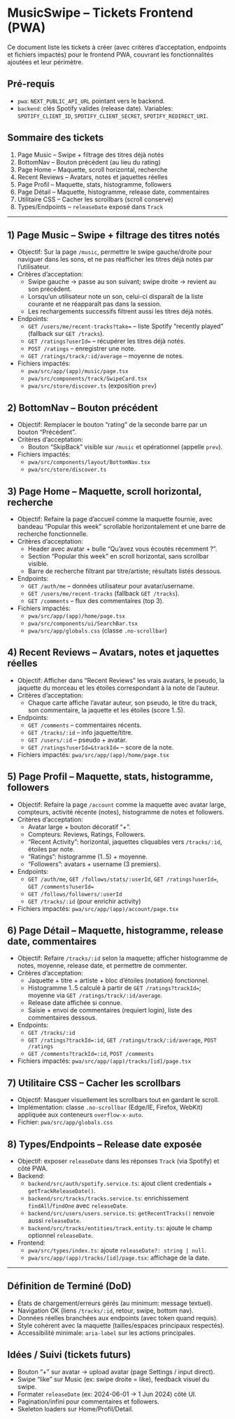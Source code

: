 # MusicSwipe – Tickets Frontend (PWA)

Ce document liste les tickets à créer (avec critères d’acceptation, endpoints et fichiers impactés) pour le frontend PWA, couvrant les fonctionnalités ajoutées et leur périmètre.

## Pré-requis
- `pwa`: `NEXT_PUBLIC_API_URL` pointant vers le backend.
- `backend`: clés Spotify valides (release date). Variables: `SPOTIFY_CLIENT_ID`, `SPOTIFY_CLIENT_SECRET`, `SPOTIFY_REDIRECT_URI`.

## Sommaire des tickets

1) Page Music – Swipe + filtrage des titres déjà notés
2) BottomNav – Bouton précédent (au lieu du rating)
3) Page Home – Maquette, scroll horizontal, recherche
4) Recent Reviews – Avatars, notes et jaquettes réelles
5) Page Profil – Maquette, stats, histogramme, followers
6) Page Détail – Maquette, histogramme, release date, commentaires
7) Utilitaire CSS – Cacher les scrollbars (scroll conservé)
8) Types/Endpoints – `releaseDate` exposé dans `Track`

---

## 1) Page Music – Swipe + filtrage des titres notés

- Objectif: Sur la page `/music`, permettre le swipe gauche/droite pour naviguer dans les sons, et ne pas réafficher les titres déjà notés par l’utilisateur.
- Critères d’acceptation:
  - Swipe gauche → passe au son suivant; swipe droite → revient au son précédent.
  - Lorsqu’un utilisateur note un son, celui-ci disparaît de la liste courante et ne réapparaît pas dans la session.
  - Les rechargements successifs filtrent aussi les titres déjà notés.
- Endpoints:
  - `GET /users/me/recent-tracks?take=` – liste Spotify “recently played” (fallback sur `GET /tracks`).
  - `GET /ratings?userId=` – récupérer les titres déjà notés.
  - `POST /ratings` – enregistrer une note.
  - `GET /ratings/track/:id/average` – moyenne de notes.
- Fichiers impactés:
  - `pwa/src/app/(app)/music/page.tsx`
  - `pwa/src/components/track/SwipeCard.tsx`
  - `pwa/src/store/discover.ts` (exposition `prev`)

## 2) BottomNav – Bouton précédent

- Objectif: Remplacer le bouton “rating” de la seconde barre par un bouton “Précédent”.
- Critères d’acceptation:
  - Bouton “SkipBack” visible sur `/music` et opérationnel (appelle `prev`).
- Fichiers impactés:
  - `pwa/src/components/layout/BottomNav.tsx`
  - `pwa/src/store/discover.ts`

## 3) Page Home – Maquette, scroll horizontal, recherche

- Objectif: Refaire la page d’accueil comme la maquette fournie, avec bandeau “Popular this week” scrollable horizontalement et une barre de recherche fonctionnelle.
- Critères d’acceptation:
  - Header avec avatar + bulle “Qu’avez vous écoutés récemment ?”.
  - Section “Popular this week” en scroll horizontal, sans scrollbar visible.
  - Barre de recherche filtrant par titre/artiste; résultats listés dessous.
- Endpoints:
  - `GET /auth/me` – données utilisateur pour avatar/username.
  - `GET /users/me/recent-tracks` (fallback `GET /tracks`).
  - `GET /comments` – flux des commentaires (top 3).
- Fichiers impactés:
  - `pwa/src/app/(app)/home/page.tsx`
  - `pwa/src/components/ui/SearchBar.tsx`
  - `pwa/src/app/globals.css` (classe `.no-scrollbar`)

## 4) Recent Reviews – Avatars, notes et jaquettes réelles

- Objectif: Afficher dans “Recent Reviews” les vrais avatars, le pseudo, la jaquette du morceau et les étoiles correspondant à la note de l’auteur.
- Critères d’acceptation:
  - Chaque carte affiche l’avatar auteur, son pseudo, le titre du track, son commentaire, la jaquette et les étoiles (score 1..5).
- Endpoints:
  - `GET /comments` – commentaires récents.
  - `GET /tracks/:id` – info jaquette/titre.
  - `GET /users/:id` – pseudo + avatar.
  - `GET /ratings?userId=&trackId=` – score de la note.
- Fichiers impactés: `pwa/src/app/(app)/home/page.tsx`

## 5) Page Profil – Maquette, stats, histogramme, followers

- Objectif: Refaire la page `/account` comme la maquette avec avatar large, compteurs, activité récente (notes), histogramme de notes et followers.
- Critères d’acceptation:
  - Avatar large + bouton décoratif “+”.
  - Compteurs: Reviews, Ratings, Followers.
  - “Recent Activity”: horizontal, jaquettes cliquables vers `/tracks/:id`, étoiles par note.
  - “Ratings”: histogramme (1..5) + moyenne.
  - “Followers”: avatars + username (3 premiers).
- Endpoints:
  - `GET /auth/me`, `GET /follows/stats/:userId`, `GET /ratings?userId=`, `GET /comments?userId=`
  - `GET /follows/followers/:userId`
  - `GET /tracks/:id` (pour enrichir activity)
- Fichiers impactés: `pwa/src/app/(app)/account/page.tsx`

## 6) Page Détail – Maquette, histogramme, release date, commentaires

- Objectif: Refaire `/tracks/:id` selon la maquette; afficher histogramme de notes, moyenne, release date, et permettre de commenter.
- Critères d’acceptation:
  - Jaquette + titre + artiste + bloc d’étoiles (notation) fonctionnel.
  - Histogramme 1..5 calculé à partir de `GET /ratings?trackId=`; moyenne via `GET /ratings/track/:id/average`.
  - Release date affichée si connue.
  - Saisie + envoi de commentaires (requiert login), liste des commentaires dessous.
- Endpoints:
  - `GET /tracks/:id`
  - `GET /ratings?trackId=:id`, `GET /ratings/track/:id/average`, `POST /ratings`
  - `GET /comments?trackId=:id`, `POST /comments`
- Fichiers impactés: `pwa/src/app/(app)/tracks/[id]/page.tsx`

## 7) Utilitaire CSS – Cacher les scrollbars

- Objectif: Masquer visuellement les scrollbars tout en gardant le scroll.
- Implémentation: classe `.no-scrollbar` (Edge/IE, Firefox, WebKit) appliquée aux conteneurs `overflow-x-auto`.
- Fichier: `pwa/src/app/globals.css`

## 8) Types/Endpoints – Release date exposée

- Objectif: exposer `releaseDate` dans les réponses `Track` (via Spotify) et côté PWA.
- Backend:
  - `backend/src/auth/spotify.service.ts`: ajout client credentials + `getTrackReleaseDate()`.
  - `backend/src/tracks/tracks.service.ts`: enrichissement `findAll`/`findOne` avec `releaseDate`.
  - `backend/src/users/users.service.ts`: `getRecentTracks()` renvoie aussi `releaseDate`.
  - `backend/src/tracks/entities/track.entity.ts`: ajoute le champ optionnel `releaseDate`.
- Frontend:
  - `pwa/src/types/index.ts`: ajoute `releaseDate?: string | null`.
  - `pwa/src/app/(app)/tracks/[id]/page.tsx`: affichage de la date.

---

## Définition de Terminé (DoD)
- États de chargement/erreurs gérés (au minimum: message textuel).
- Navigation OK (liens `/tracks/:id`, retour, swipe, bottom nav).
- Données réelles branchées aux endpoints (avec token quand requis).
- Style cohérent avec la maquette (tailles/espaces principaux respectés).
- Accessibilité minimale: `aria-label` sur les actions principales.

## Idées / Suivi (tickets futurs)
- Bouton “+” sur avatar → upload avatar (page Settings / input direct).
- Swipe “like” sur Music (ex: swipe droite = like), feedback visuel du swipe.
- Formater `releaseDate` (ex: 2024-06-01 → 1 Jun 2024) côté UI.
- Pagination/infini pour commentaires et followers.
- Skeleton loaders sur Home/Profil/Detail.
